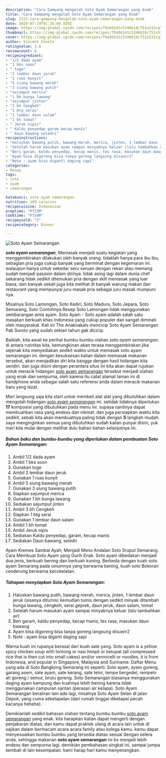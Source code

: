 ```yaml
---
description: "Cara Gampang mengolah Soto Ayam Semarangan yang Enak"
title: "Cara Gampang mengolah Soto Ayam Semarangan yang Enak"
slug: 2222-cara-gampang-mengolah-soto-ayam-semarangan-yang-enak
date: 2020-07-24T01:16:04.939Z
image: https://img-global.cpcdn.com/recipes/f9a9d141c5346b10/751x532cq70/soto-ayam-semarangan-foto-resep-utama.jpg
thumbnail: https://img-global.cpcdn.com/recipes/f9a9d141c5346b10/751x532cq70/soto-ayam-semarangan-foto-resep-utama.jpg
cover: https://img-global.cpcdn.com/recipes/f9a9d141c5346b10/751x532cq70/soto-ayam-semarangan-foto-resep-utama.jpg
author: Vincent Steele
ratingvalue: 3.8
reviewcount: 8
recipeingredient:
- "1/2 dada ayam"
- "1 bks soon"
- " toge"
- "2 lembar daun jeruk"
- "1 ruas kunyit"
- "5 siung bawang merah"
- "3 siung bawang putih"
- "sejumput merica"
- "1 bh bunga lawang"
- "sejumput jinten"
- "3 bh Cengkeh"
- "1 btg serai"
- "1 lembar daun salam"
- "1 bh tomat"
- " Jeruk nipis"
- " Kaldu penyedap garam kecap manis"
- " Daun bawang seledri"
recipeinstructions:
- "Haluskan bawang putih, bawang merah, merica, jinten, 1 lembar daun jeruk (sisanya ditumis) kemudian tumis dengan sedikit minyak ditambah bunga lawang, cengkeh, serai geprek, daun jeruk, daun salam, tomat"
- "Setelah harum masukan ayam sampai minyaknya keluar (lalu tambahkan air)"
- "Beri garam, kaldu penyedap, kecap manis, tes rasa, masukan daun bawang"
- "Ayam bisa digoreng bisa tanpa goreng langsung disuwir2"
- "Note : ayam bisa diganti daging sapi"
categories:
- Resep
tags:
- soto
- ayam
- semarangan

katakunci: soto ayam semarangan 
nutrition: 169 calories
recipecuisine: Indonesian
preptime: "PT23M"
cooktime: "PT54M"
recipeyield: "2"
recipecategory: Dinner

---
```



![Soto Ayam Semarangan](https://img-global.cpcdn.com/recipes/f9a9d141c5346b10/751x532cq70/soto-ayam-semarangan-foto-resep-utama.jpg)

<b><i>soto ayam semarangan</i></b>, Memasak menjadi suatu kegiatan yang menggembirakan dilakukan oleh banyak orang. tidaklah hanya para ibu ibu, sebagian pria juga cukup banyak yang berminat dengan kegemaran ini. walaupun hanya untuk sekedar seru seruan dengan rekan atau memang sudah menjadi passion dalam dirinya. tidak asing lagi dalam dunia chef sekarang tidak sedikit ditemukan pria dengan skill memasak yang luar biasa, dan banyak sekali juga kita melihat di banyak warung makan dan restaurant yang mempunyai juru masak pria sebagai juru masak mumpuni nya.

Misalnya Soto Lamongan, Soto Kediri, Soto Madura, Soto Jepara, Soto Semarang, Soto Contohnya Resep Soto Lamongan tidak menggunakan sembarangan jenis ayam. Soto Ayam - Soto ayam adalah salah satu masakan berkuah khas Indonesia yang cukup populer dan sangat diminati oleh masyarakat. Kali ini The Anaknakals mencicip Soto Ayam Semarangan Pak Suroto yang sudah sekian tahun gak dicicip.

Baiklah, kita awali ke perihal bumbu bumbu olahan <i>soto ayam semarangan</i>. di antara rutinitas kita, kemungkinan akan terasa menggembirakan jika sejenak kita menyediakan sedikit waktu untuk memasak soto ayam semarangan ini. dengan kesuksesan kalian dalam memasak makanan tersebut, akan menjadikan diri kita bangga dengan hasil hidangan kita sendiri. dan juga disini dengan perantara situs ini kita akan dapat rujukan untuk meracik hidangan <u>soto ayam semarangan</u> tersebut menjadi olahan yang enak dan sempurna, oleh karena itu catat alamat laman ini di handphone anda sebagai salah satu referensi anda dalam meracik makanan baru yang lezat.


Mari langsung saja kita start untuk membeli alat alat yang dibutuhkan dalam mengolah hidangan <u><i>soto ayam semarangan</i></u> ini. setidak tidaknya diperlukan <b>17</b> komposisi yang dibutuhkan pada menu ini. supaya nantinya dapat membuahkan rasa yang endess dan nikmat. dan juga persiapkan waktu kita sedikit, sebab kita akan membuatnya paling tidak dengan <b>5</b> langkah mudah. saya menginginkan semua yang dibutuhkan sudah kalian punyai disini, yuk mari kita mulai dengan melihat dulu bahan bahan selanjutnya ini.

<!--inarticleads1-->

##### Bahan baku dan bumbu-bumbu yang diperlukan dalam pembuatan Soto Ayam Semarangan:

1. Ambil 1/2 dada ayam
1. Ambil 1 bks soon
1. Gunakan  toge
1. Ambil 2 lembar daun jeruk
1. Gunakan 1 ruas kunyit
1. Ambil 5 siung bawang merah
1. Gunakan 3 siung bawang putih
1. Siapkan sejumput merica
1. Gunakan 1 bh bunga lawang
1. Sediakan sejumput jinten
1. Ambil 3 bh Cengkeh
1. Siapkan 1 btg serai
1. Gunakan 1 lembar daun salam
1. Ambil 1 bh tomat
1. Ambil  Jeruk nipis
1. Sediakan  Kaldu penyedap, garam, kecap manis
1. Sediakan  Daun bawang, seledri


Ayam Kremes Sambal Ayah; Menjadi Menu Andalan Soto Sruput Semarang. Cara Membuat Soto Ayam yang Gurih Enak. Soto ayam dibedakan menjadi dua jenis, berkuah bening dan berkuah kuning. Berbeda dengan kuah soto ayam Semarang pada umumnya yang berwarna bening, kuah soto Bokoran cenderung berwarna kecokelatan. 

<!--inarticleads2-->

##### Tahapan menyiapkan Soto Ayam Semarangan:

1. Haluskan bawang putih, bawang merah, merica, jinten, 1 lembar daun jeruk (sisanya ditumis) kemudian tumis dengan sedikit minyak ditambah bunga lawang, cengkeh, serai geprek, daun jeruk, daun salam, tomat
1. Setelah harum masukan ayam sampai minyaknya keluar (lalu tambahkan air)
1. Beri garam, kaldu penyedap, kecap manis, tes rasa, masukan daun bawang
1. Ayam bisa digoreng bisa tanpa goreng langsung disuwir2
1. Note : ayam bisa diganti daging sapi


Warna kuah ini rupanya berasal dari kuah sate yang. Soto ayam is a yellow spicy chicken soup with lontong or nasi himpit or ketupat (all compressed rice that is then cut into small cakes) and/or vermicelli or noodles, it is from Indonesia, and popular in Singapore, Malaysia and Suriname. Daftar Menu yang ada di Soto Bangkong Semarang ini seperti: Soto ayam, ayam goreng, garang asem, sate ayam, sate kerang, sate telor, tempe bergedel, rempelo ati goreng / semur, brutu goreng. Soto Semarangan biasanya menggunakan daging ayam kampung dan kuahnya lebih bening karena tidak menggunakan campuran santan (perasan air kelapa). Soto Ayam Semarangan beraliran lain ada lagi, misalnya Soto Ayam Selan di jalan Depok, yang cuma seketapelan (dari rumah tinggal diketapel pecah kacanya hehehe). 

Demikianlah sedikit bahasan olahan tentang bumbu bumbu <u>soto ayam semarangan</u> yang enak. kita harapkan kalian dapat mengerti dengan penjabaran diatas, dan kamu dapat praktek ulang di acara lain untuk di sajikan dalam bermacam acara acara family atau kolega kamu. kamu dapat menyesuaikan bumbu bumbu yang tersedia diatas sesuai dengan selera anda, sehingga makanan <b>soto ayam semarangan</b> ini bs menjadi lebih endess dan sempurna lagi. demikian pembahasan singkat ini, sampai jumpa kembali di lain kesempatan. kami harap hari kamu menyenangkan.
